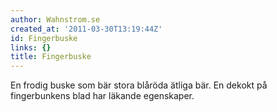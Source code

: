 ```yaml
---
author: Wahnstrom.se
created_at: '2011-03-30T13:19:44Z'
id: Fingerbuske
links: {}
title: Fingerbuske
---
```


En frodig buske som bär stora blåröda ätliga bär. En dekokt på fingerbunkens blad har läkande
egenskaper.